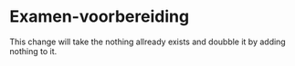 # Examen-voorbereiding
This change will take the nothing allready exists and doubble it by adding nothing to it.
